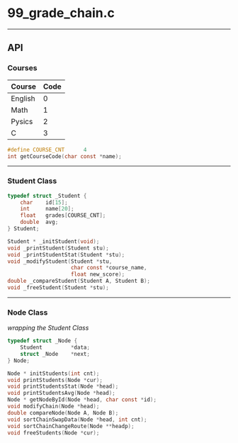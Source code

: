 # 99_grade_chain.c

-------------------------------------

## API

### Courses

Course      |   Code
------------|------------
English     |   0
Math        |   1
Pysics      |   2
C           |   3

```C
#define COURSE_CNT      4
int getCourseCode(char const *name);
```
-------------------------------------

### Student Class

```C
typedef struct _Student {
    char    id[15];
    int     name[20];
    float   grades[COURSE_CNT];
    double  avg;
} Student;

Student * _initStudent(void);
void _printStudent(Student stu);
void _printStudentStat(Student *stu);
void _modifyStudent(Student *stu,
                    char const *course_name,
                    float new_score);
double _compareStudent(Student A, Student B);
void _freeStudent(Student *stu);
```
-------------------------------------

### Node Class
_wrapping the Student Class_

```C
typedef struct _Node {
    Student         *data;
    struct _Node    *next;
} Node;

Node * initStudents(int cnt);
void printStudents(Node *cur);
void printStudentsStat(Node *head);
void printStudentsAvg(Node *head);
Node * getNodeById(Node *head, char const *id);
void modifyChain(Node *head);
double compareNode(Node A, Node B);
void sortChainSwapData(Node *head, int cnt);
void sortChainChangeRoute(Node **headp);
void freeStudents(Node *cur);
```

